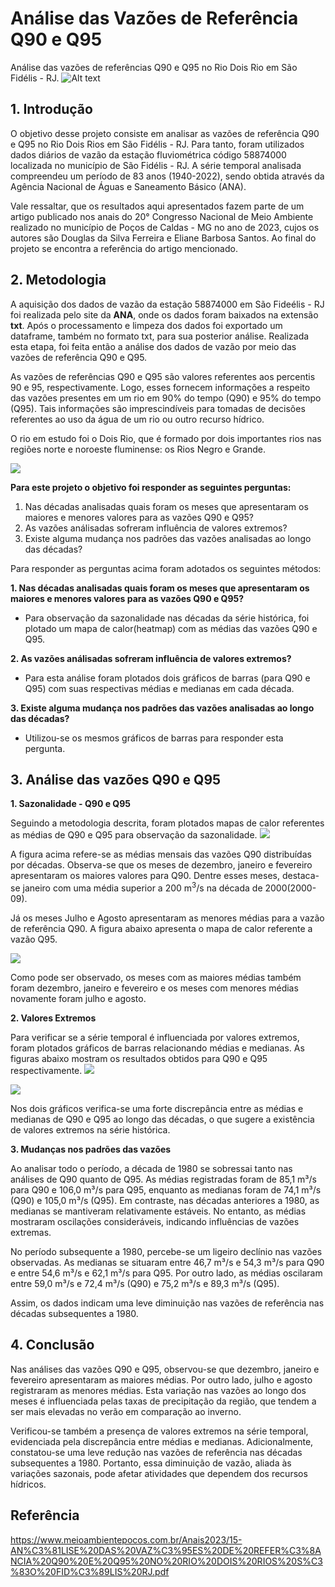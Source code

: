 # Análise das Vazões de Referência Q90 e Q95
Análise das vazões de referências Q90 e Q95 no Rio Dois Rio em São Fidélis - RJ.
![Alt text](https://github.com/douglassferreira/Analise-de-Vaz-es-Q90-e-Q95/blob/main/img/Rio-Dois-Rios-em-Sao-Fidelis-1.jpg)

## 1. Introdução
O objetivo desse projeto consiste em analisar as vazões de referência Q90 e Q95 no Rio Dois Rios em São Fidélis - RJ. Para tanto, foram utilizados dados diários de vazão da estação fluviométrica código 58874000 localizada no município de São Fidélis - RJ. A série temporal analisada compreendeu um período de 83 anos (1940-2022), sendo obtida através da Agência Nacional de Águas e Saneamento Básico (ANA).

Vale ressaltar, que os resultados aqui apresentados fazem parte de um artigo publicado nos anais do 20° Congresso Nacional de Meio Ambiente realizado no município de Poços de Caldas - MG no ano de 2023, cujos os autores são Douglas da Silva Ferreira e Eliane Barbosa Santos. Ao final do projeto se encontra a referência do artigo mencionado.

## 2. Metodologia
A aquisição dos dados de vazão da estação 58874000 em São Fideélis - RJ foi realizada pelo site da **ANA**, onde os dados foram baixados na extensão **txt**. Após o processamento e limpeza dos dados foi exportado um dataframe, também no formato txt, para sua posterior análise. Realizada esta etapa, foi feita então a análise dos dados de vazão por meio das vazões de referência Q90 e Q95.

As vazões de referências Q90 e Q95 são valores referentes aos percentis 90 e 95, respectivamente. Logo, esses fornecem informações a respeito das vazões presentes em um rio em 90% do tempo (Q90) e 95% do tempo (Q95). Tais informações são imprescindíveis para tomadas de decisões referentes ao uso da água de um rio ou outro recurso hídrico.   

O rio em estudo foi o Dois Rio, que é formado por dois importantes rios nas regiões norte e noroeste fluminense: os Rios Negro e Grande.

![](https://github.com/douglassferreira/Analise-de-Vaz-es-Q90-e-Q95/blob/main/img/Bacia%20Dois%20Rios.png)

**Para este projeto o objetivo foi responder as seguintes perguntas:**
1. Nas décadas analisadas quais foram os meses que apresentaram os maiores e menores valores para as vazões Q90 e Q95?
1. As vazões análisadas sofreram influência de valores extremos?
1. Existe alguma mudança nos padrões das vazões analisadas ao longo das décadas?

Para responder as perguntas acima foram adotados os seguintes métodos:

**1. Nas décadas analisadas quais foram os meses que apresentaram os maiores e menores valores para as vazões Q90 e Q95?**
- Para observação da sazonalidade nas décadas da série histórica, foi plotado um mapa de calor(heatmap) com as médias das vazões Q90 e Q95.
  
**2. As vazões análisadas sofreram influência de valores extremos?**
  - Para esta análise foram plotados dois gráficos de barras (para Q90 e Q95) com suas respectivas médias e medianas em cada década.

**3. Existe alguma mudança nos padrões das vazões analisadas ao longo das décadas?**
  - Utilizou-se os mesmos gráficos de barras para responder esta pergunta. 

## 3. Análise das vazões Q90 e Q95
**1. Sazonalidade - Q90 e Q95** 

Seguindo a metodologia descrita, foram plotados mapas de calor referentes as médias de Q90 e Q95 para observação da sazonalidade. 
![](https://github.com/douglassferreira/Analise-de-Vaz-es-Q90-e-Q95/blob/main/img/Heatmap_90.png)

A figura acima refere-se as médias mensais das vazões Q90 distribuídas por décadas. Observa-se que os meses de dezembro, janeiro e fevereiro apresentaram os maiores valores para Q90. Dentre esses meses, destaca-se janeiro com uma média superior a 200 m<sup>3</sup>/s na década de 2000(2000-09).  

Já os meses Julho e Agosto apresentaram as menores médias para a vazão de referência Q90. A figura abaixo apresenta o mapa de calor referente a vazão Q95. 

![](https://github.com/douglassferreira/Analise-de-Vaz-es-Q90-e-Q95/blob/main/img/Heatmap_Q95.png)

Como pode ser observado, os meses com as maiores médias também foram dezembro, janeiro e fevereiro e os meses com menores médias novamente foram julho e agosto. 


**2. Valores Extremos**

Para verificar se a série temporal é influenciada por valores extremos, foram plotados gráficos de barras relacionando médias e medianas. As figuras abaixo mostram os resultados obtidos para Q90 e Q95 respectivamente. 
![](https://github.com/douglassferreira/Analise-de-Vaz-es-Q90-e-Q95/blob/main/img/Mensal_Q90.png)

![](https://github.com/douglassferreira/Analise-de-Vaz-es-Q90-e-Q95/blob/main/img/Mensa_Q95.png)

Nos dois gráficos verifica-se uma forte discrepância entre as médias e medianas de Q90 e Q95 ao longo das décadas, o que sugere a existência de valores extremos na série histórica.  

**3. Mudanças nos padrões das vazões**

Ao analisar todo o período, a década de 1980 se sobressai tanto nas análises de Q90 quanto de Q95. As médias registradas foram de 85,1 m³/s para Q90 e 106,0 m³/s para Q95, enquanto as medianas foram de 74,1 m³/s (Q90) e 105,0 m³/s (Q95). Em contraste, nas décadas anteriores a 1980, as medianas se mantiveram relativamente estáveis. No entanto, as médias mostraram oscilações consideráveis, indicando influências de vazões extremas.

No período subsequente a 1980, percebe-se um ligeiro declínio nas vazões observadas. As medianas se situaram entre 46,7 m³/s e 54,3 m³/s para Q90 e entre 54,6 m³/s e 62,1 m³/s para Q95. Por outro lado, as médias oscilaram entre 59,0 m³/s e 72,4 m³/s (Q90) e 75,2 m³/s e 89,3 m³/s (Q95).

Assim, os dados indicam uma leve diminuição nas vazões de referência nas décadas subsequentes a 1980.

## 4. Conclusão

Nas análises das vazões Q90 e Q95, observou-se que dezembro, janeiro e fevereiro apresentaram as maiores médias. Por outro lado, julho e agosto registraram as menores médias. Esta variação nas vazões ao longo dos meses é influenciada pelas taxas de precipitação da região, que tendem a ser mais elevadas no verão em comparação ao inverno.

Verificou-se também a presença de valores extremos na série temporal, evidenciada pela discrepância entre médias e medianas. Adicionalmente, constatou-se uma leve redução nas vazões de referência nas décadas subsequentes a 1980. Portanto, essa diminuição de vazão, aliada às variações sazonais, pode afetar atividades que dependem dos recursos hídricos.

## Referência

https://www.meioambientepocos.com.br/Anais2023/15-AN%C3%81LISE%20DAS%20VAZ%C3%95ES%20DE%20REFER%C3%8ANCIA%20Q90%20E%20Q95%20NO%20RIO%20DOIS%20RIOS%20S%C3%83O%20FID%C3%89LIS%20RJ.pdf
